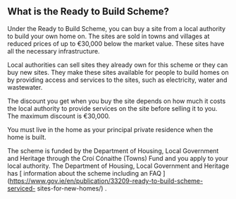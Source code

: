 ##  What is the Ready to Build Scheme?

Under the Ready to Build Scheme, you can buy a site from a local authority to
build your own home on. The sites are sold in towns and villages at reduced
prices of up to €30,000 below the market value. These sites have all the
necessary infrastructure.

Local authorities can sell sites they already own for this scheme or they can
buy new sites. They make these sites available for people to build homes on by
providing access and services to the sites, such as electricity, water and
wastewater.

The discount you get when you buy the site depends on how much it costs the
local authority to provide services on the site before selling it to you. The
maximum discount is €30,000.

You must live in the home as your principal private residence when the home is
built.

The scheme is funded by the Department of Housing, Local Government and
Heritage through the Croí Cónaithe (Towns) Fund and you apply to your local
authority. The Department of Housing, Local Government and Heritage has [
information about the scheme including an FAQ
](https://www.gov.ie/en/publication/33209-ready-to-build-scheme-serviced-
sites-for-new-homes/) .
